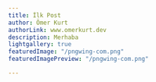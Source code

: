 ```yaml
---
title: İlk Post
author: Ömer Kurt
authorLink: www.omerkurt.dev
description: Merhaba
lightgallery: true
featuredImage: "/pngwing-com.png"
featuredImagePreview: "/pngwing-com.png"

---
```

